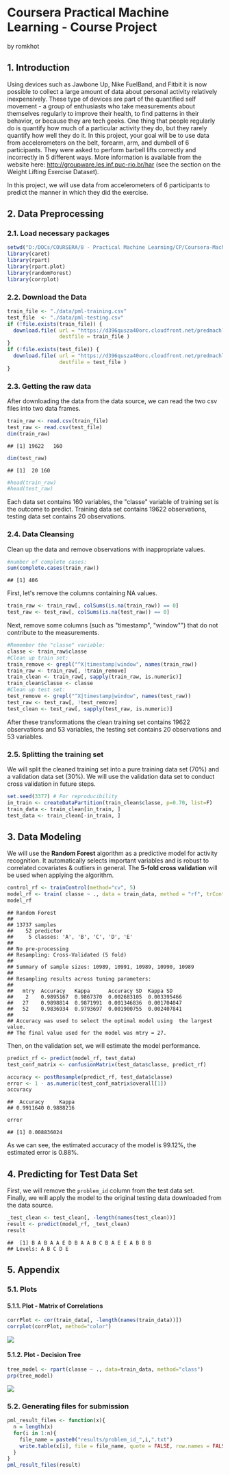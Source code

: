 # Coursera Practical Machine Learning - Course Project
by romkhot  

## 1. Introduction  
Using devices such as Jawbone Up, Nike FuelBand, and Fitbit it is now possible to collect a large amount of data about personal activity relatively inexpensively. These type of devices are part of the quantified self movement - a group of enthusiasts who take measurements about themselves regularly to improve their health, to find patterns in their behavior, or because they are tech geeks. One thing that people regularly do is quantify how much of a particular activity they do, but they rarely quantify how well they do it. In this project, your goal will be to use data from accelerometers on the belt, forearm, arm, and dumbell of 6 participants. They were asked to perform barbell lifts correctly and incorrectly in 5 different ways. More information is available from the website here: http://groupware.les.inf.puc-rio.br/har (see the section on the Weight Lifting Exercise Dataset).  

In this project, we will use data from accelerometers of 6 participants to predict the manner in which they did the exercise.  

## 2. Data Preprocessing

### 2.1. Load necessary packages

```r
setwd("D:/DOCs/COURSERA/8 - Practical Machine Learning/CP/Coursera-Machine-Learning-CP")
library(caret)
library(rpart)
library(rpart.plot)
library(randomForest)
library(corrplot)
```
### 2.2. Download the Data 

```r
train_file <- "./data/pml-training.csv"
test_file  <- "./data/pml-testing.csv"
if (!file.exists(train_file)) {
  download.file( url = "https://d396qusza40orc.cloudfront.net/predmachlearn/pml-training.csv",
                 destfile = train_file )
}
if (!file.exists(test_file)) {
  download.file( url = "https://d396qusza40orc.cloudfront.net/predmachlearn/pml-testing.csv", 
                 destfile = test_file )
}
```
### 2.3. Getting the raw data
After downloading the data from the data source, we can read the two csv files into two data frames.  

```r
train_raw <- read.csv(train_file)
test_raw <- read.csv(test_file)
dim(train_raw)
```

```
## [1] 19622   160
```

```r
dim(test_raw)
```

```
## [1]  20 160
```

```r
#head(train_raw)
#head(test_raw)
```
Each data set contains 160 variables, the "classe" variable of training set is the outcome to predict. 
Training data set contains 19622 observations, testing data set contains 20 observations. 

### 2.4. Data Cleansing
Clean up the data and remove observations with inappropriate values.

```r
#number of complete cases:
sum(complete.cases(train_raw))
```

```
## [1] 406
```
First, let's remove the columns containing NA values.

```r
train_raw <- train_raw[, colSums(is.na(train_raw)) == 0] 
test_raw <- test_raw[, colSums(is.na(test_raw)) == 0] 
```
Next, remove some columns (such as "timestamp", "window"") that do not contribute to the measurements.

```r
#Remember the "classe" variable: 
classe <- train_raw$classe
#Clean up train set:
train_remove <- grepl("^X|timestamp|window", names(train_raw))
train_raw <- train_raw[, !train_remove]
train_clean <- train_raw[, sapply(train_raw, is.numeric)]
train_clean$classe <- classe
#Clean up test set:
test_remove <- grepl("^X|timestamp|window", names(test_raw))
test_raw <- test_raw[, !test_remove]
test_clean <- test_raw[, sapply(test_raw, is.numeric)]
```
After these transformations the clean training set contains 19622 observations and 53 variables, the testing set contains 20 observations and 53 variables.

### 2.5. Splitting the training set
We will split the cleaned training set into a pure training data set (70%) and a validation data set (30%). We will use the validation data set to conduct cross validation in future steps.  

```r
set.seed(3377) # For reproducibility
in_train <- createDataPartition(train_clean$classe, p=0.70, list=F)
train_data <- train_clean[in_train, ]
test_data <- train_clean[-in_train, ]
```

## 3. Data Modeling
We will use the **Random Forest** algorithm as a predictive model for activity recognition. It automatically selects important variables and is robust to correlated covariates & outliers in general. The **5-fold cross validation** will be used when applying the algorithm.  

```r
control_rf <- trainControl(method="cv", 5)
model_rf <- train( classe ~ ., data = train_data, method = "rf", trControl = control_rf, ntree = 250)
model_rf
```

```
## Random Forest 
## 
## 13737 samples
##    52 predictor
##     5 classes: 'A', 'B', 'C', 'D', 'E' 
## 
## No pre-processing
## Resampling: Cross-Validated (5 fold) 
## 
## Summary of sample sizes: 10989, 10991, 10989, 10990, 10989 
## 
## Resampling results across tuning parameters:
## 
##   mtry  Accuracy   Kappa      Accuracy SD  Kappa SD   
##    2    0.9895167  0.9867370  0.002683105  0.003395466
##   27    0.9898814  0.9871991  0.001346836  0.001704047
##   52    0.9836934  0.9793697  0.001900755  0.002407841
## 
## Accuracy was used to select the optimal model using  the largest value.
## The final value used for the model was mtry = 27.
```
Then, on the validation set, we will estimate the model performance.  

```r
predict_rf <- predict(model_rf, test_data)
test_conf_matrix <- confusionMatrix(test_data$classe, predict_rf)
```

```r
accuracy <- postResample(predict_rf, test_data$classe)
error <- 1 - as.numeric(test_conf_matrix$overall[1])
accuracy
```

```
##  Accuracy     Kappa 
## 0.9911640 0.9888216
```

```r
error
```

```
## [1] 0.008836024
```
As we can see, the estimated accuracy of the model is 99.12%, the estimated error is 0.88%.

## 4. Predicting for Test Data Set
First, we will remove the `problem_id` column from the test data set.  
Finally, we will apply the model to the original testing data downloaded from the data source.  

```r
_test_clean <- test_clean[, -length(names(test_clean))]
result <- predict(model_rf, _test_clean)
result
```

```
##  [1] B A B A A E D B A A B C B A E E A B B B
## Levels: A B C D E
```


## 5. Appendix

### 5.1. Plots

#### 5.1.1. Plot - Matrix of Correlations

```r
corrPlot <- cor(train_data[, -length(names(train_data))])
corrplot(corrPlot, method="color")
```

![](ml-report_files/figure-html/unnamed-chunk-12-1.png) 

#### 5.1.2. Plot - Decision Tree

```r
tree_model <- rpart(classe ~ ., data=train_data, method="class")
prp(tree_model)
```

![](ml-report_files/figure-html/unnamed-chunk-13-1.png) 

### 5.2. Generating files for submission

```r
pml_result_files <- function(x){
  n = length(x)
  for(i in 1:n){
    file_name = paste0("results/problem_id_",i,".txt")
    write.table(x[i], file = file_name, quote = FALSE, row.names = FALSE, col.names = FALSE)
  }
}
pml_result_files(result)
```
